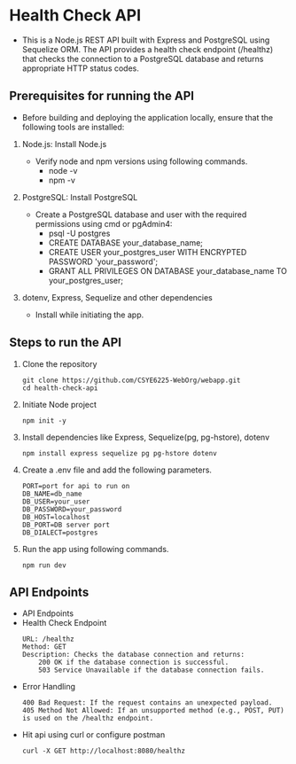 # Health Check API
- This is a Node.js REST API built with Express and PostgreSQL using Sequelize ORM. The API provides a health check endpoint (/healthz) that checks the connection to a PostgreSQL database and returns appropriate HTTP status codes.

## Prerequisites for running the API
- Before building and deploying the application locally, ensure that the following tools are installed:
  
1. Node.js: Install Node.js
   - Verify node and npm versions using following commands.
      - node -v
      - npm -v
  
2. PostgreSQL: Install PostgreSQL
   - Create a PostgreSQL database and user with the required permissions using cmd or pgAdmin4:
      - psql -U postgres
      - CREATE DATABASE your_database_name;
      - CREATE USER your_postgres_user WITH ENCRYPTED PASSWORD 'your_password';
      - GRANT ALL PRIVILEGES ON DATABASE your_database_name TO your_postgres_user;

3. dotenv, Express, Sequelize and other dependencies
   - Install while initiating the app.
  
## Steps to run the API

1. Clone the repository
   ```
   git clone https://github.com/CSYE6225-WebOrg/webapp.git
   cd health-check-api
   ```
2. Initiate Node project
   ```
   npm init -y
   ```
3. Install dependencies like Express, Sequelize(pg, pg-hstore), dotenv
   ```
   npm install express sequelize pg pg-hstore dotenv
   ```
4. Create a .env file and add the following parameters.
   ```
   PORT=port for api to run on
   DB_NAME=db_name
   DB_USER=your_user
   DB_PASSWORD=your_password
   DB_HOST=localhost
   DB_PORT=DB server port
   DB_DIALECT=postgres
   ```
5. Run the app using following commands.
    ```
    npm run dev
    ```

## API Endpoints
- API Endpoints
- Health Check Endpoint
    ```
    URL: /healthz
    Method: GET
    Description: Checks the database connection and returns:
        200 OK if the database connection is successful.
        503 Service Unavailable if the database connection fails.
    ```
- Error Handling
    ```
    400 Bad Request: If the request contains an unexpected payload.
    405 Method Not Allowed: If an unsupported method (e.g., POST, PUT) is used on the /healthz endpoint.
    ```
- Hit api using curl or configure postman
    ```
    curl -X GET http://localhost:8080/healthz

    ```
